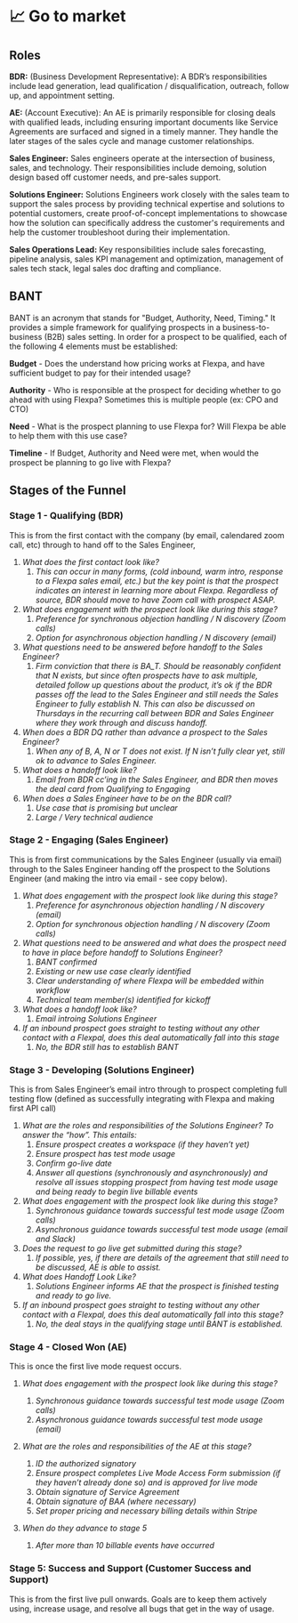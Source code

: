 # 📈 Go to market

## Roles

**BDR:** (Business Development Representative): A BDR’s responsibilities include lead generation, lead qualification / disqualification, outreach, follow up, and appointment setting.

**AE:** (Account Executive): An AE is primarily responsible for closing deals with qualified leads, including ensuring important documents like Service Agreements are surfaced and signed in a timely manner. They handle the later stages of the sales cycle and manage customer relationships. 

**Sales Engineer:** Sales engineers operate at the intersection of business, sales, and technology. Their responsibilities include demoing, solution design based off customer needs, and pre-sales support.

**Solutions Engineer:** Solutions Engineers work closely with the sales team to support the sales process by providing technical expertise and solutions to potential customers, create proof-of-concept implementations to showcase how the solution can specifically address the customer's requirements and help the customer troubleshoot during their implementation.

**Sales Operations Lead:** Key responsibilities include sales forecasting, pipeline analysis, sales KPI management and optimization, management of sales tech stack, legal sales doc drafting and compliance.


## BANT

BANT is an acronym that stands for "Budget, Authority, Need, Timing." It provides a simple framework for qualifying prospects in a business-to-business (B2B) sales setting. In order for a prospect to be qualified, each of the following 4 elements must be established:

**Budget** - Does the understand how pricing works at Flexpa, and have sufficient budget to pay for their intended usage?

**Authority** - Who is responsible at the prospect for deciding whether to go ahead with using Flexpa? Sometimes this is multiple people (ex: CPO and CTO)

**Need** - What is the prospect planning to use Flexpa for? Will Flexpa be able to help them with this use case? 

**Timeline** - If Budget, Authority and Need were met, when would the prospect be planning to go live with Flexpa?


## Stages of the Funnel


### Stage 1 - Qualifying (BDR)

This is from the first contact with the company (by email, calendared zoom call, etc) through to hand off to the Sales Engineer,



1. _What does the first contact look like?_
    1. _This can occur in many forms, (cold inbound, warm intro, response to a Flexpa sales email, etc.) but the key point is that the prospect indicates an interest in learning more about Flexpa. Regardless of source, BDR should move to have Zoom call with prospect ASAP._
2. _What does engagement with the prospect look like during this stage?_ 
    1. _Preference for synchronous objection handling / N discovery (Zoom calls)_
    2. _Option for asynchronous objection handling / N discovery (email)_
3. _What questions need to be answered before handoff to the Sales Engineer?_
    1. _Firm conviction that there is BA_T. Should be reasonably confident that N exists, but since often prospects have to ask multiple, detailed follow up questions about the product, it’s ok if the BDR passes off the lead to the Sales Engineer and still needs the Sales Engineer to fully establish N. This can also be discussed on Thursdays in the recurring call between BDR and Sales Engineer where they work through and discuss handoff._
4. _When does a BDR DQ rather than advance a prospect to the Sales Engineer?_
    1. _When any of B, A, N or T does not exist. If N isn’t fully clear yet, still ok to advance to Sales Engineer._
5. _What does a handoff look like?_
    1. _Email from BDR cc’ing in the Sales Engineer, and BDR then moves the deal card from Qualifying to Engaging_
6. _When does a Sales Engineer have to be on the BDR call?_
    1. _Use case that is promising but unclear_
    2. _Large / Very technical audience_


### Stage 2 - Engaging (Sales Engineer)

This is from first communications by the Sales Engineer (usually via email) through to the Sales Engineer handing off the prospect to the Solutions Engineer (and making the intro via email - see copy below).



1. _What does engagement with the prospect look like during this stage?_
    1. _Preference for asynchronous objection handling / N discovery (email)_
    2. _Option for synchronous objection handling / N discovery (Zoom calls)_
2. _What questions need to be answered and what does the prospect need to have in place before handoff to Solutions Engineer?_
    1. _BANT confirmed_
    2. _Existing or new use case clearly identified_
    3. _Clear understanding of where Flexpa will be embedded within workflow_
    4. _Technical team member(s) identified for kickoff_
3. _What does a handoff look like?_
    1. _Email introing Solutions Engineer_
4. _If an inbound prospect goes straight to testing without any other contact with a Flexpal, does this deal automatically fall into this stage_
    1. _No, the BDR still has to establish BANT_


### Stage 3 - Developing (Solutions Engineer)

This is from Sales Engineer’s email intro through to prospect completing full testing flow (defined as successfully integrating with Flexpa and making first API call) 



1. _What are the roles and responsibilities of the Solutions Engineer? To answer the “how”. This entails:_
    1. _Ensure prospect creates a workspace (if they haven’t yet)_
    2. _Ensure prospect has test mode usage_
    3. _Confirm go-live date_
    4. _Answer all questions (synchronously and asynchronously) and resolve all issues stopping prospect from having test mode usage and being ready to begin live billable events_
2. _What does engagement with the prospect look like during this stage?_
    1. _Synchronous guidance towards successful test mode usage (Zoom calls)_
    2. _Asynchronous guidance towards successful test mode usage (email and Slack)_
3. _Does the request to go live get submitted during this stage?_
    1. _If possible, yes, if there are details of the agreement that still need to be discussed, AE is able to assist._
4. _What does Handoff Look Like?_
    1. _Solutions Engineer informs AE that the prospect is finished testing and ready to go live._
5. _If an inbound prospect goes straight to testing without any other contact with a Flexpal, does this deal automatically fall into this stage?_
    1. _No, the deal stays in the qualifying stage until BANT is established._


### Stage 4 - Closed Won (AE)

This is once the first live mode request occurs.

1. _What does engagement with the prospect look like during this stage?_
    1. _Synchronous guidance towards successful test mode usage (Zoom calls)_
    2. _Asynchronous guidance towards successful test mode usage (email)_

2. _What are the roles and responsibilities of the AE at this stage?_
    1. _ID the authorized signatory_
    2. _Ensure prospect completes Live Mode Access Form submission (if they haven’t already done so) and is approved for live mode_
    3. _Obtain signature of Service Agreement_
    4. _Obtain signature of BAA (where necessary)_
    5. _Set proper pricing and necessary billing details within Stripe_

3. _When do they advance to stage 5_
    1. _After more than 10 billable events have occurred_

### Stage 5: Success and Support (Customer Success and Support)

This is from the first live pull onwards. Goals are to keep them actively using, increase usage, and resolve all bugs that get in the way of usage.
